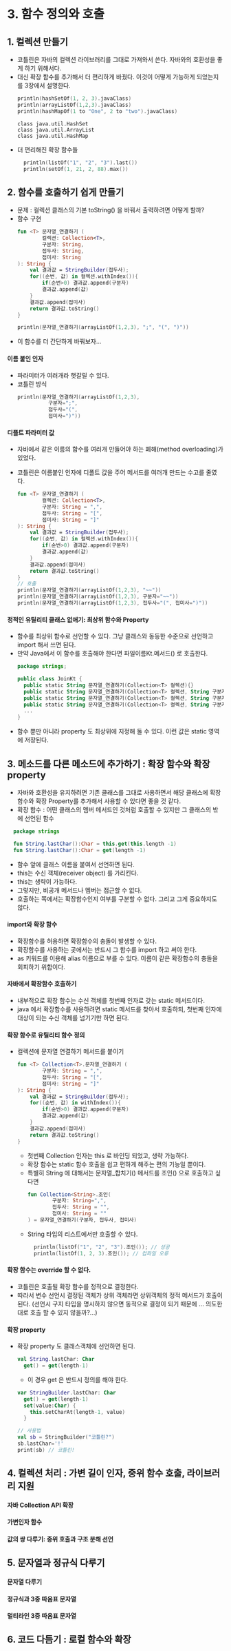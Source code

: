 # 3. 함수 정의와 호출

## 1. 컬렉션 만들기

* 코틀린은 자바의 컬렉션 라이브러리를 그대로 가져와서 쓴다. 자바와의 호환성을 좋게 하기 위해서다.
* 대신 확장 함수를 추가해서 더 편리하게 바꿨다. 이것이 어떻게 가능하게 되었는지를 3장에서 설명한다.
  ```kotlin
  println(hashSetOf(1, 2, 3).javaClass)
  println(arrayListOf(1,2,3).javaClass)
  println(hashMapOf(1 to "One", 2 to "two").javaClass)
  ```
  ```
  class java.util.HashSet
  class java.util.ArrayList
  class java.util.HashMap
  ```
* 더 편리해진 확장 함수들
  ```kotlin
    println(listOf("1", "2", "3").last())
    println(setOf(1, 21, 2, 88).max())
  ```
## 2. 함수를 호출하기 쉽게 만들기 

* 문제 : 컬렉션 클래스의 기본 toString() 을 바꿔서 출력하려면 어떻게 할까?
* 함수 구현 
  ```kotlin
  fun <T> 문자열_연결하기 (
          컬렉션: Collection<T>,
          구분자: String,
          접두사: String,
          접미사: String
  ): String {
      val 결과값 = StringBuilder(접두사);
      for((순번, 값) in 컬렉션.withIndex()){
          if(순번>0) 결과값.append(구분자)
          결과값.append(값)
      }
      결과값.append(접미사)
      return 결과값.toString()
  }

  println(문자열_연결하기(arrayListOf(1,2,3), ";", "(", ")"))
  ```
* 이 함수를 더 간단하게 바꿔보자...

#### 이름 붙인 인자 
* 파라미터가 여러개라 햇갈릴 수 있다.
* 코틀린 방식 
  ```kotlin
  println(문자열_연결하기(arrayListOf(1,2,3),
            구분자=";",
            접두사="(",
            접미사=")"))
  ```

#### 디플트 파라미터 값
* 자바에서 같은 이름의 함수를 여러개 만들어야 하는 폐해(method overloading)가 있었다.
* 코틀린은 이름붙인 인자에 디폴트 값을 주어 메서드를 여러개 만드는 수고를 줄였다.

  ``` kotlin
  fun <T> 문자열_연결하기 (
          컬렉션: Collection<T>,
          구분자: String = ",",
          접두사: String = "[",
          접미사: String = "]"
  ): String {
      val 결과값 = StringBuilder(접두사);
      for((순번, 값) in 컬렉션.withIndex()){
          if(순번>0) 결과값.append(구분자)
          결과값.append(값)
      }
      결과값.append(접미사)
      return 결과값.toString()
  }
  // 호출
  println(문자열_연결하기(arrayListOf(1,2,3), "~~"))
  println(문자열_연결하기(arrayListOf(1,2,3), 구분자="~~"))
  println(문자열_연결하기(arrayListOf(1,2,3), 접두사="(", 접미사=")"))
  ```

#### 정적인 유틸리티 클래스 없애기: 최상위 함수와 Property

* 함수를 최상위 함수로 선언할 수 있다. 그냥 클래스와 동등한 수준으로 선언하고 import 해서 쓰면 된다.
* 만약 Java에서 이 함수를 호출해야 한다면 파일이름Kt.메서드() 로 호출한다.
  ```kotlin
  package strings;

  public class JoinKt {
    public static String 문자열_연결하기(Collection<T> 컬렉션){}
    public static String 문자열_연결하기(Collection<T> 컬렉션, String 구분자){}
    public static String 문자열_연결하기(Collection<T> 컬렉션, String 구분자, String 접두사){}
    public static String 문자열_연결하기(Collection<T> 컬렉션, String 구분자, String 접두사, String 접미사){}
    ...
  }
  ```
* 함수 뿐만 아니라 property 도 최상위에 지정해 둘 수 있다. 이런 값은 static 영역에 저장된다.
  

## 3. 메소드를 다른 메소드에 추가하기 : 확장 함수와 확장 property

* 자바와 호환성을 유지하려면 기존 클래스를 그대로 사용하면서 해당 클래스에 확장 함수와 확장 Property를 추가해서 사용할 수 있다면 좋을 것 같다.
* 확장 함수 : 어떤 클래스의 멤버 메서드인 것처럼 호출할 수 있지만 그 클래스의 밖에 선언된 함수

```kotlin
  package strings

  fun String.lastChar():Char = this.get(this.length -1)
  fun String.lastChar():Char = get(length -1)
```
* 함수 앞에 클래스 이름을 붙여서 선언하면 된다.
* this는 수신 객체(receiver object) 를 가리킨다.
* this는 생략이 가능하다.
* 그렇지만, 비공개 메서드나 멤버는 접근할 수 없다.
* 호출하는 쪽에서는 확장함수인지 여부를 구분할 수 없다. 그리고 그게 중요하지도 않다.

#### import와 확장 함수

* 확장함수를 허용하면 확장함수의 충돌이 발생할 수 있다.
* 확장함수를 사용하는 곳에서는 반드시 그 함수를 import 하고 써야 한다.
* as 키워드를 이용해 alias 이름으로 부를 수 있다. 이름이 같은 확장함수의 충돌을 회피하기 위함이다.

#### 자바에서 확장함수 호출하기

* 내부적으로 확장 함수는 수신 객체를 첫번째 인자로 갖는 static 메서드이다.
* java 에서 확장함수를 사용하려면 static 메서드를 찾아서 호출하되, 첫번째 인자에 대상이 되는 수신 객체를 넘기기만 하면 된다.


#### 확장 함수로 유틸리티 함수 정의

* 컬렉션에 문자열 연결하기 메서드를 붙이기
  ```kotlin
  fun <T> Collection<T>.문자열_연결하기 (
          구분자: String = ",",
          접두사: String = "[",
          접미사: String = "]"
  ): String {
      val 결과값 = StringBuilder(접두사);
      for((순번, 값) in withIndex()){
          if(순번>0) 결과값.append(구분자)
          결과값.append(값)
      }
      결과값.append(접미사)
      return 결과값.toString()
  }
  ```
  * 첫번째 Collection<T> 인자는 this 로 바인딩 되었고, 생략 가능하다.
  * 확장 함수는 static 함수 호출을 쉽고 편하게 해주는 편의 기능일 뿐이다.
  * 특별히 String 에 대해서는 문자열_합치기() 메서드를 조인() 으로 호출하고 싶다면 
    ```kotlin
    fun Collection<String>.조인(
            구분자: String=",",
            접두사: String = "",
            접미사: String = ""
    ) = 문자열_연결하기(구분자, 접두사, 접미사)
    ```
  * String 타입의 리스트에서만 호출할 수 있다.
    ```kotlin
      println(listOf("1", "2", "3").조인()); // 성공
      println(listOf(1, 2, 3).조인()); // 컴파일 오류 
    ```

#### 확장 함수는 override 할 수 없다.

* 코틀린은 호출될 확장 함수를 정적으로 결정한다.
* 따라서 변수 선언시 결정된 객체가 상위 객체라면 상위객체의 정적 메서드가 호출이 된다.
   (선언시 구지 타입을 명시하지 않으면 동적으로 결정이 되기 때문에 ... 의도한 대로 호출 할 수 있지 않을까?...)


#### 확장 property

* 확장 property 도 클래스객체에 선언하면 된다.
  ```kotlin
  val String.lastChar: Char 
    get() = get(length-1)
  ```
  * 이 경우 get 은 반드시 정의를 해야 한다.
  ```kotlin
  var StringBuilder.lastChar: Char
    get() = get(length-1)
    set(value:Char) {
      this.setCharAt(length-1, value)
    }

  // 사용법
  val sb = StringBuilder("코틀린?")
  sb.lastChar='!'
  print(sb) // 코틀린!
  ```
  

## 4. 컬렉션 처리 : 가변 길이 인자, 중위 함수 호출, 라이브러리 지원

#### 자바 Collection API 확장

#### 가변인자 함수 

#### 값의 쌍 다루기: 중위 호출과 구조 분해 선언


## 5. 문자열과 정규식 다루기

#### 문자열 다루기

#### 정규식과 3중 따옴표 문자열

#### 멀티라인 3중 따옴표 문자열 


## 6. 코드 다듬기 : 로컬 함수와 확장

